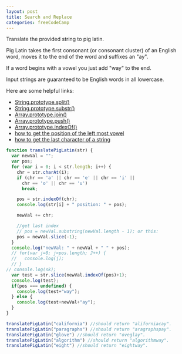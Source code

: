 ```yaml
---
layout: post
title: Search and Replace
categories: freeCodeCamp
---
```

Translate the provided string to pig latin.

Pig Latin takes the first consonant (or consonant cluster) of an English word, moves it to the end of the word and suffixes an "ay".

If a word begins with a vowel you just add "way" to the end.

Input strings are guaranteed to be English words in all lowercase.

Here are some helpful links:
+ [String.prototype.split()](https://developer.mozilla.org/en-US/docs/Web/JavaScript/Reference/Global_Objects/String/split)
+ [String.prototype.substr()](https://developer.mozilla.org/en-US/docs/Web/JavaScript/Reference/Global_Objects/String/substr)
+ [Array.prototype.join()](https://developer.mozilla.org/en-US/docs/Web/JavaScript/Reference/Global_Objects/Array/join)
+ [Array.prototype.push()](https://developer.mozilla.org/en-US/docs/Web/JavaScript/Reference/Global_Objects/Array/push)
+ [Array.prototype.indexOf()](https://developer.mozilla.org/en-US/docs/Web/JavaScript/Reference/Global_Objects/Array/indexOf)
+ [how to get the position of the left most vowel](http://technotip.com/216/position-left-most-vowel-javascript/)
+ [how to get the last character of a string](https://stackoverflow.com/questions/3884632/how-to-get-the-last-character-of-a-string)


```javascript
function translatePigLatin(str) {
  var newVal = "";
  var pos;
  for (var i = 0; i < str.length; i++) {
    chr = str.charAt(i);
    if (chr == 'a' || chr == 'e' || chr == 'i' ||
      chr == 'o' || chr == 'u')
      break;

    pos = str.indexOf(chr);
    console.log(str[i] + " position: " + pos);

    newVal += chr;

    //get last index
    // pos = newVal.substring(newVal.length - 1); or this:
    pos = newVal.slice(-1);
  }
  console.log("newVal: " + newVal + " " + pos);
  // for(var j=0; j<pos.length; J++) {
  //   console.log(j);
  // }
// console.log(sk);
  var test = str.slice(newVal.indexOf(pos)+1);
  console.log(test);
  if(pos === undefined) {
    console.log(test+"way");
  } else {
    console.log(test+newVal+"ay");
  }
}

translatePigLatin("california") //should return "aliforniacay".
translatePigLatin("paragraphs") //should return "aragraphspay".
translatePigLatin("glove") //should return "oveglay".
translatePigLatin("algorithm") //should return "algorithmway".
translatePigLatin("eight") //should return "eightway".
```
